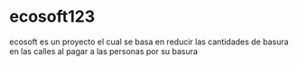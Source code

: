 # ecosoft123
ecosoft es un proyecto el cual se basa en reducir las cantidades de basura en las calles al pagar a las personas por su basura
